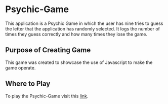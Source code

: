 # Psychic-Game

This application is a Psychic Game in which the user has nine tries to guess the letter that the application has randomly selected. It logs the number of times they guess correctly and how many times they lose the game. 

## Purpose of Creating Game

 This game was created to showcase the use of Javascript to make the game operate.
 
 ## Where to Play
 
 To play the Psychic-Game visit this [link](https://kooldrmony.github.io/Psychic-Game/).
